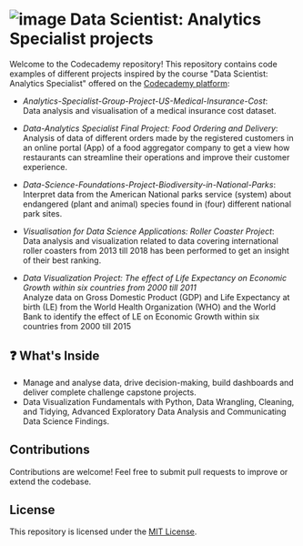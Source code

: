 #  ![image](https://github.com/user-attachments/assets/7b5e0b22-b12e-487d-aa83-fb6965172df4) Data Scientist: Analytics Specialist projects
Welcome to the Codecademy repository! This repository contains code examples of different projects inspired by the course "Data Scientist: Analytics Specialist" offered on the [Codecademy platform](https://www.codecademy.com/):

- _Analytics-Specialist-Group-Project-US-Medical-Insurance-Cost_:  
  Data analysis and visualisation of a medical insurance cost dataset.
  
- _Data-Analytics Specialist Final Project: Food Ordering and Delivery_:     
  Analysis of data of different orders made by the registered customers in an online portal (App) of a food aggregator company to get a view how restaurants can streamline their operations and improve their customer experience.
  
- _Data-Science-Foundations-Project-Biodiversity-in-National-Parks_:  
  Interpret data from the American National parks service (system) about endangered (plant and animal) species found in (four) different national park sites.
  
- _Visualisation for Data Science Applications: Roller Coaster Project_:  
  Data analysis and visualization related to data covering international roller coasters from 2013 till 2018 has been performed to get an insight of their best ranking.

- _Data Visualization Project: The effect of Life Expectancy on Economic Growth within six countries from 2000 till 2011_  
  Analyze data on Gross Domestic Product (GDP) and Life Expectancy at birth (LE) from the World Health Organization (WHO) and the World Bank to identify the effect of LE on Economic Growth within six countries from 2000 till 2015


## ❓ What's Inside
- Manage and analyse data, drive decision-making, build dashboards and deliver complete challenge capstone projects.
- Data Visualization Fundamentals with Python, Data Wrangling, Cleaning, and Tidying, Advanced Exploratory Data Analysis and Communicating Data Science Findings.

## Contributions
Contributions are welcome! Feel free to submit pull requests to improve or extend the codebase.

## License
This repository is licensed under the [MIT License](https://opensource.org/license/MIT).



